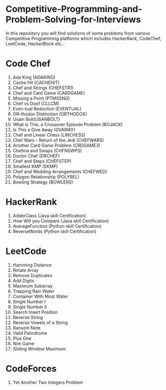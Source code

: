 # Competitive-Programming-and-Problem-Solving-for-Interviews
In this repository you will find solutions of some problems from various Competitive Programming platforms which includes HackerRank, CodeChef, LeetCode, HackerBlock etc..
#
# Code Chef
1. Ada King (ADAKING)
2. Cache Hit (CACHEHIT)
3. Chef and Strings (CHEFSTR1)
4. Chef and Card Game (CARDGAME)
5. Missing a Point (PTMSSNG)
6. Chef vs Doof (CLLCM)
7. Even-tual Reduction (EVENTUAL)
8. OR-thodox Distinction (ORTHODOX)
9. Usain Bolt(USANBOLT)
10. What Is This, a Crossover Episode Problem (BOJACK)
11. Is This a Give Away (GVAWAY)
12. Chef and Linear Chess (LINCHESS)
13. Chef Wars - Return of the Jedi (CHEFWARS)
14. Another Card Game Problem (CRDGAME3)
15. Chefina and Swaps (CHFNSWPS)
16. Doctor Chef (DRCHEF)
17. Chef and Steps (CHEFSTEP)
18. Smallest KMP (SKMP)
19. Chef and Wedding Arrangements (CHEFWED)
20. Polygon Relationship (POLYREL)
21. Bowling Strategy (BOWLERS)

#
# HackerRank
1. AdderClass (Java skill Certification)
2. How Will you Compare (Java skill Certification)
3. AverageFunction (Python skill Certification)
4. ReverseWords (Python skill Certification)
#
# LeetCode
1. Hamming Distance
2. Rotate Array
3. Remove Duplicates
4. Add Digits
5. Maximum Subarray
6. Trapping Rain Water
7. Container With Most Water
8. Single Number I
9. Single Number II
10. Search Insert Position
11. Reverse String
12. Reverse Vowels of a String
13. Ransom Note
14. Valid Palindrome
15. Plus One
16. Nim Game
17. Sliding Window Maximum
#
# CodeForces
1. Yet Another Two Integers Problem
